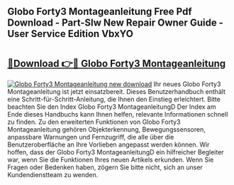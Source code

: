 ## Globo Forty3 Montageanleitung Free Pdf Download - Part-SIw New Repair Owner Guide - User Service Edition VbxYO

# <h2><a href="http://df7qem.blite.top/?on=Globo+Forty3+Montageanleitung">🔗Download 👉🔴 Globo Forty3 Montageanleitung</a></h2>

[![Globo Forty3 Montageanleitung new download](https://i.imgur.com/lujVjoI.png)](http://df7qem.blite.top/?on=Globo+Forty3+Montageanleitung)
Ihr neues Globo Forty3 Montageanleitung ist jetzt einsatzbereit. Dieses Benutzerhandbuch enthält eine Schritt-für-Schritt-Anleitung, die Ihnen den Einstieg erleichtert. Bitte beachten Sie den Index Globo Forty3 MontageanleitungD Der Index am Ende dieses Handbuchs kann Ihnen helfen, relevante Informationen schnell zu finden. Zu den erweiterten Funktionen von Globo Forty3 Montageanleitung gehören Objekterkennung, Bewegungssensoren, anpassbare Warnungen und Fernzugriff, die alle über die Benutzeroberfläche an Ihre Vorlieben angepasst werden können. Wir hoffen, dass der Globo Forty3 MontageanleitungD ein hilfreicher Begleiter war, wenn Sie die Funktionen Ihres neuen Artikels erkunden. Wenn Sie Fragen oder Bedenken haben, zögern Sie bitte nicht, sich an unser Kundendienstteam zu wenden.
